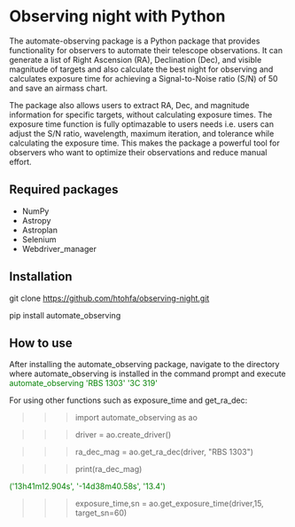 # Observing night with Python
The automate-observing package is a Python package that provides functionality for observers to automate their telescope observations. It can generate a list of Right Ascension (RA), Declination (Dec), and visible magnitude of targets and also calculate the best night for observing and calculates exposure time for achieving a Signal-to-Noise ratio (S/N) of 50 and save an airmass chart.

The package also allows users to extract RA, Dec, and magnitude information for specific targets, without calculating exposure times. The exposure time function is fully optimazable to users needs i.e. users can adjust the S/N ratio, wavelength, maximum iteration, and tolerance while calculating the exposure time. This makes the package a powerful tool for observers who want to optimize their observations and reduce manual effort.

## Required packages
- NumPy
- Astropy
- Astroplan
- Selenium
- Webdriver_manager

## Installation

git clone https://github.com/htohfa/observing-night.git


pip install automate_observing


## How to use

After installing the automate_observing package, navigate to the directory where automate_observing is installed in the command prompt and execute 
<span style="color:green">automate_observing 'RBS 1303' '3C 319'</span>


For using other functions such as exposure_time and get_ra_dec:


<span style="color:green">
  
  
>>> import automate_observing as ao
  
  
>>> driver = ao.create_driver()
  
  
>>> ra_dec_mag = ao.get_ra_dec(driver, "RBS 1303")
  
  
>>> print(ra_dec_mag)
  
  
('13h41m12.904s', '-14d38m40.58s', '13.4')
  
  
>>> exposure_time,sn = ao.get_exposure_time(driver,15, target_sn=60)
  
  
</span>



